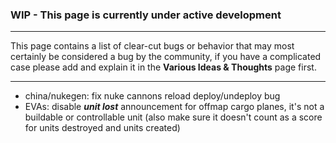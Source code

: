 ### WIP - This page is currently under active development

***

This page contains a list of clear-cut bugs or behavior that may most certainly be considered a bug by the community, if you have a complicated case please add and explain it in the **Various Ideas & Thoughts** page first.

***

* china/nukegen: fix nuke cannons reload deploy/undeploy bug
* EVAs: disable **_unit lost_** announcement for offmap cargo planes, it's not a buildable or controllable unit (also make sure it doesn't count as a score for units destroyed and units created)
